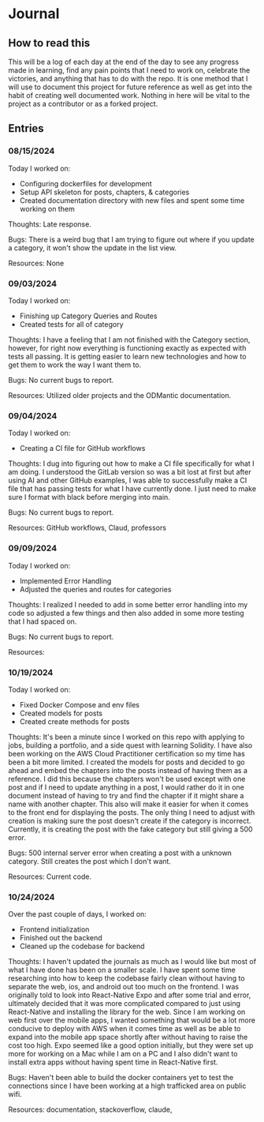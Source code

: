 # Journal 

## How to read this

This will be a log of each day at the end of the day to see any progress made in learning, find
any pain points that I need to work on, celebrate the victories, and anything that has to do with
the repo. It is one method that I will use to document this project for future reference as well
as get into the habit of creating well documented work. Nothing in here will be vital to the project
as a contributor or as a forked project. 

## Entries

### 08/15/2024

Today I worked on:

* Configuring dockerfiles for development 
* Setup API skeleton for posts, chapters, & categories
* Created documentation directory with new files and spent some time working on them

Thoughts: Late response.

Bugs: There is a weird bug that I am trying to figure out where if you update a category, it won't show 
the update in the list view. 

Resources: None

### 09/03/2024

Today I worked on:

* Finishing up Category Queries and Routes
* Created tests for all of category

Thoughts: I have a feeling that I am not finished with the Category section, however, for right now everything
is functioning exactly as expected with tests all passing. It is getting easier to learn new technologies and how
to get them to work the way I want them to.

Bugs: No current bugs to report.

Resources: Utilized older projects and the ODMantic documentation.

### 09/04/2024

Today I worked on:

* Creating a CI file for GitHub workflows

Thoughts: I dug into figuring out how to make a CI file specifically for what I am doing. I understood the GitLab
version so was a bit lost at first but after using AI and other GitHub examples, I was able to successfully make a 
CI file that has passing tests for what I have currently done. I just need to make sure I format with black before 
merging into main.

Bugs: No current bugs to report.

Resources: GitHub workflows, Claud, professors

### 09/09/2024

Today I worked on:

* Implemented Error Handling
* Adjusted the queries and routes for categories

Thoughts: I realized I needed to add in some better error handling into my code so adjusted a few things and then also 
added in some more testing that I had spaced on. 

Bugs: No current bugs to report.

Resources: 

### 10/19/2024

Today I worked on:

* Fixed Docker Compose and env files
* Created models for posts
* Created create methods for posts

Thoughts: It's been a minute since I worked on this repo with applying to jobs, building a portfolio, and a side 
quest with learning Solidity. I have also been working on the AWS Cloud Practitioner certification so my time has 
been a bit more limited. I created the models for posts and decided to go ahead and embed the chapters into the posts 
instead of having them as a reference. I did this because the chapters won't be used except with one post and if I need 
to update anything in a post, I would rather do it in one document instead of having to try and find the chapter if it 
might share a name with another chapter. This also will make it easier for when it comes to the front end for displaying 
the posts. The only thing I need to adjust with creation is making sure the post doesn't create if the category is 
incorrect. Currently, it is creating the post with the fake category but still giving a 500 error.

Bugs: 500 internal server error when creating a post with a unknown category. Still creates the post which I don't want.

Resources: Current code.

### 10/24/2024

Over the past couple of days, I worked on:

* Frontend initialization
* Finished out the backend
* Cleaned up the codebase for backend

Thoughts: I haven't updated the journals as much as I would like but most of what I have done has been on a smaller scale. 
I have spent some time researching into how to keep the codebase fairly clean without having to separate the web, ios, and 
android out too much on the frontend. I was originally told to look into React-Native Expo and after some trial and error, 
ultimately decided that it was more complicated compared to just using React-Native and installing the library for the web. 
Since I am working on web first over the mobile apps, I wanted something that would be a lot more conducive to deploy with 
AWS when it comes time as well as be able to expand into the mobile app space shortly after without having to raise the cost 
too high. Expo seemed like a good option initially, but they were set up more for working on a Mac while I am on a PC and I 
also didn't want to install extra apps without having spent time in React-Native first. 

Bugs: Haven't been able to build the docker containers yet to test the connections since I have been working at a high 
trafficked area on public wifi.

Resources: documentation, stackoverflow, claude, 